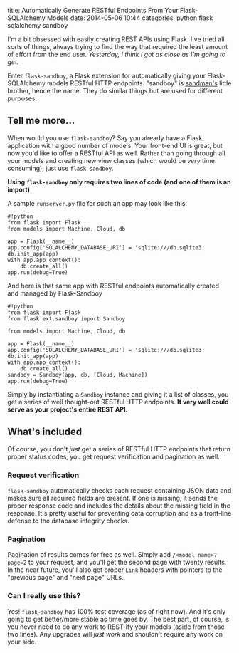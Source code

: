 title: Automatically Generate RESTful Endpoints From Your Flask-SQLAlchemy Models
date: 2014-05-06 10:44
categories: python flask sqlalchemy sandboy

I'm a bit obsessed with easily creating REST APIs using Flask. I've tried all
sorts of things, always trying to find the way that required the least amount of
effort from the end user. *Yesterday, I think I got as close as I'm going to get.*

<!--more-->

Enter `flask-sandboy`, a Flask extension for automatically giving your
Flask-SQLAlchemy models RESTful HTTP endpoints. "sandboy" is [sandman's](http://www.github.com/jeffknupp/sandman)
little brother, hence the name. They do similar things but are used for
different purposes.

## Tell me more...

When would you use `flask-sandboy`? Say you already have a Flask application
with a good number of models. Your front-end UI is great, but now you'd like to
offer a RESTful API as well. Rather than going through all your models and
creating new view classes (which would be *very* time consuming), just use
`flask-sandboy`.

**Using `flask-sandboy` only requires two lines of code (and one of them is an import)**

A sample `runserver.py` file for such an app may look like this:

    #!python
    from flask import Flask
    from models import Machine, Cloud, db

    app = Flask(__name__)
    app.config['SQLALCHEMY_DATABASE_URI'] = 'sqlite:///db.sqlite3'
    db.init_app(app)
    with app.app_context():
        db.create_all()
    app.run(debug=True)

And here is that same app with RESTful endpoints automatically created and managed by Flask-Sandboy

    #!python
    from flask import Flask
    from flask.ext.sandboy import Sandboy

    from models import Machine, Cloud, db

    app = Flask(__name__)
    app.config['SQLALCHEMY_DATABASE_URI'] = 'sqlite:///db.sqlite3'
    db.init_app(app)
    with app.app_context():
        db.create_all()
    sandboy = Sandboy(app, db, [Cloud, Machine])
    app.run(debug=True)

Simply by instantiating a `Sandboy` instance and giving it a list of classes,
you get a series of well thought-out RESTful HTTP endpoints. **It very well could serve as your project's entire REST API.**

## What's included

Of course, you don't *just* get a series of RESTful HTTP endpoints that return
proper status codes, you get request verification and pagination as well.

### Request verification

`flask-sandboy` automatically checks each request containing JSON data and makes
sure all required fields are present. If one is missing, it sends the proper
response code and includes the details about the missing field in the response.
It's pretty useful for preventing data corruption and as a front-line defense to
the database integrity checks.

### Pagination

Pagination of results comes for free as well. Simply add `/<model_name>?page=2`
to your request, and you'll get the second page with twenty results. In the near
future, you'll also get proper `Link` headers with pointers to the "previous
page" and "next page" URLs.

### Can I really use this?

Yes! `flask-sandboy` has 100% test coverage (as of right now). And it's only
going to get better/more stable as time goes by. The best part, of course, is
you never need to do any work to REST-ify your models (aside from those two
lines). Any upgrades will *just work* and shouldn't require any work on your
side.

